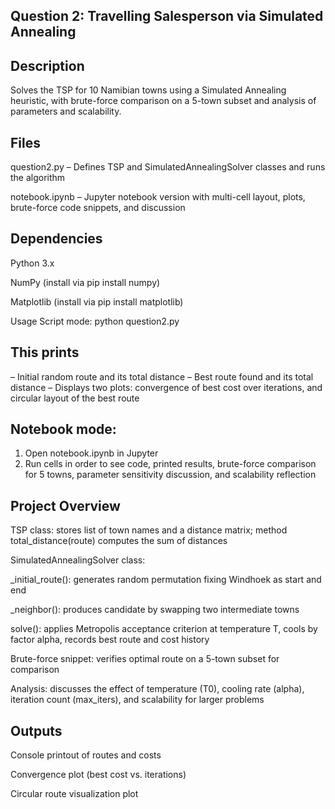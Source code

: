 Question 2: Travelling Salesperson via Simulated Annealing
-

Description
-
Solves the TSP for 10 Namibian towns using a Simulated Annealing heuristic, with brute-force comparison on a 5-town subset and analysis of parameters and scalability.


Files
-
question2.py – Defines TSP and SimulatedAnnealingSolver classes and runs the algorithm

notebook.ipynb – Jupyter notebook version with multi-cell layout, plots, brute-force code snippets, and discussion


Dependencies
-
Python 3.x

NumPy (install via pip install numpy)

Matplotlib (install via pip install matplotlib)


Usage
Script mode:
python question2.py

This prints
-
– Initial random route and its total distance
– Best route found and its total distance
– Displays two plots: convergence of best cost over iterations, and circular layout of the best route

Notebook mode:
-
1.	Open notebook.ipynb in Jupyter
2.	Run cells in order to see code, printed results, brute-force comparison for 5 towns, parameter sensitivity discussion, and scalability reflection

Project Overview
-
TSP class: stores list of town names and a distance matrix; method total_distance(route) computes the sum of distances

SimulatedAnnealingSolver class:

_initial_route(): generates random permutation fixing Windhoek as start and end

_neighbor(): produces candidate by swapping two intermediate towns

solve(): applies Metropolis acceptance criterion at temperature T, cools by factor alpha, records best route and cost history

Brute-force snippet: verifies optimal route on a 5-town subset for comparison

Analysis: discusses the effect of temperature (T0), cooling rate (alpha), iteration count (max_iters), and scalability for larger problems


Outputs
-

Console printout of routes and costs

Convergence plot (best cost vs. iterations)

Circular route visualization plot

